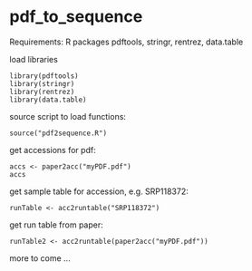 # pdf_to_sequence

Requirements: R packages pdftools, stringr, rentrez, data.table

load libraries
```
library(pdftools)
library(stringr)
library(rentrez)
library(data.table)
```

source script to load functions:
```
source("pdf2sequence.R")
```

get accessions for pdf:

```
accs <- paper2acc("myPDF.pdf")
accs
```

get sample table for accession, e.g. SRP118372:

```
runTable <- acc2runtable("SRP118372")
```

get run table from paper:
```
runTable2 <- acc2runtable(paper2acc("myPDF.pdf"))
```

more to come ... 
